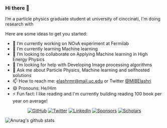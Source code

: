 ### Hi there 👋


I’m a particle physics graduate student at university of cinccinati, I'm doing research with 

Here are some ideas to get you started:

- 🔭 I’m currently working on NOvA experiment at Fermilab
- 🌱 I’m currently learning Machine learning 
- 👯 I’m looking to collaborate on Applying Machine learning in High Energy Physics
- 🤔 I’m looking for help with Developing Image processing algorithms 
- 💬 Ask me about Particle Physics, Machine learning and selfhosted solutions
- 📫 How to reach me: elashrmr@mail.uc.edu or Twitter [@MIBElashri](twitter.com/MIBElashri)
- 😄 Pronouns: He/Him
- ⚡ Fun fact: I like reading and I'm currently building reading 100 book per year on average!

<p align="center">
	<a href="https://github.com/MohamedElashri"><img src="https://img.shields.io/github/followers/MohamedElashri.svg?label=GitHub&style=social" alt="GitHub"></a>
	<a href="https://twitter.com/MIBElashri"><img src="https://img.shields.io/twitter/follow/MIBElashri?label=Twitter&style=social" alt="Twitter"></a>
	<a href="https://www.linkedin.com/in/mohamedelashri1"><img src="https://img.shields.io/badge/LinkedIn--_.svg?style=social&logo=linkedin" alt="LinkedIn"></a>
	<a href="https://github.com/sponsors/MohamedElashri"><img src="https://img.shields.io/badge/Sponsors--_.svg?style=social&logo=github&logoColor=EA4AAA" alt="Sponsors"></a>
	<a href="https://scholar.google.com/citations?user=XtPg3SIAAAAJ&hl=en"><img src="https://img.shields.io/badge/Scholar-1k-_.svg?style=social&logo=google-scholar" alt="Scholars"></a>
</p>


![Anurag's github stats](https://github-readme-stats.vercel.app/api?username=MohamedElashri&show_icons=true&theme=radical)
